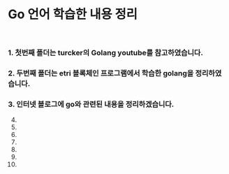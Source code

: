 # Go 언어 학습한 내용 정리<br><br>

### 1. 첫번째 폴더는 turcker의 Golang youtube를 참고하였습니다.
### 2. 두번째 폴더는 etri 블록체인 프로그램에서 학습한 golang을 정리하였습니다.
### 3. 인터넷 블로그에 go와 관련된 내용을 정리하겠습니다. 
4.
5.
6.
7.
8.
9.
10.
